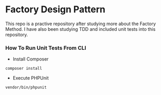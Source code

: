 # Factory Design Pattern
This repo is a practive repository after studying more about the Factory Method. I have also been studying TDD and included unit tests into this repository.

### How To Run Unit Tests From CLI
* Install Composer

```
composer install
```

* Execute PHPUnit

```
vendor/bin/phpunit
```